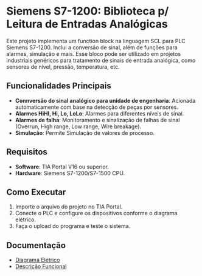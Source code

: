 # Siemens S7-1200: Biblioteca p/ Leitura de Entradas Analógicas
Este projeto implementa um function block na linguagem SCL para PLC Siemens S7-1200. Inclui a conversão de sinal, além de funções para alarmes, simulação e mais. 
Esse bloco pode ser utilizado em projetos industriais genéricos para tratamento de sinais de entrada analógica, como sensores de nível, pressão, temperatura, etc.

## Funcionalidades Principais

- **Connversão do sinal analógico para unidade de engenharia**: Acionada automaticamente com base na detecção de peças por sensores.
- **Alarmes HiHI, Hi, Lo, LoLo**: Alarmes para diferentes níveis de sinal.
- **Alarmes de falha**: Monitoramento e sinalização de falhas de sinal (Overrun, High range, Low range, Wire breakage).
- **Simulação**: Permite Simulação de valores de processo.

## Requisitos

- **Software**: TIA Portal V16 ou superior.
- **Hardware**: Siemens S7-1200/S7-1500 CPU.

## Como Executar

1. Importe o arquivo do projeto no TIA Portal.
2. Conecte o PLC e configure os dispositivos conforme o diagrama elétrico.
3. Faça o upload do programa e teste o sistema.

## Documentação

- [Diagrama Elétrico](./docs/Diagrama_Elétrico.pdf)
- [Descrição Funcional](./docs/Descrição_Funcional.txt)
